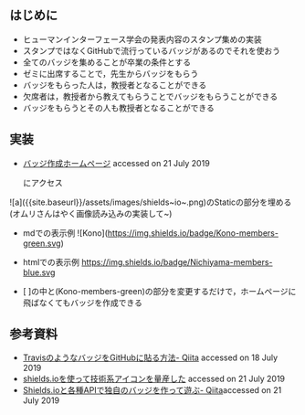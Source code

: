 はじめに
--------

-   ヒューマンインターフェース学会の発表内容のスタンプ集めの実装
-   スタンプではなくGitHubで流行っているバッジがあるのでそれを使おう
-   全てのバッジを集めることが卒業の条件とする
-   ゼミに出席することで，先生からバッジをもらう
-   バッジをもらった人は，教授者となることができる
-   欠席者は，教授者から教えてもらうことでバッジをもらうことができる
-   バッジをもらうとその人も教授者となることができる

実装
----

-   [バッジ作成ホームページ](https://shields.io/) accessed on 21 July
    2019

    にアクセス

!\[a\]({{site.baseurl}}/assets/images/shields~io~.png)のStaticの部分を埋める
(オムリさんはやく画像読み込みの実装して\~)

-   mdでの表示例
    !\[Kono\](<https://img.shields.io/badge/Kono-members-green.svg>)

-   htmlでの表示例
    <https://img.shields.io/badge/Nichiyama-members-blue.svg>

-   \[
    \]の中と(Kono-members-green)の部分を変更するだけで，ホームページに飛ばなくてもバッジを作成できる

参考資料
--------

-   [TravisのようなバッジをGitHubに貼る方法-
    Qiita](https://qiita.com/sl2/items/a378c5cd24c2767c8c8b) accessed on
    18 July 2019
-   [shields.ioを使って技術系アイコンを量産した](https://qiita.com/s-yoshiki/items/436bbe1f7160b610b05c)
    accessed on 21 July 2019
-   [Shields.ioと各種APIで独自のバッジを作って遊ぶ-
    Qiita](https://qiita.com/ota-meshi/items/4799f490ecc8c8cf6422)accessed
    on 21 July 2019

